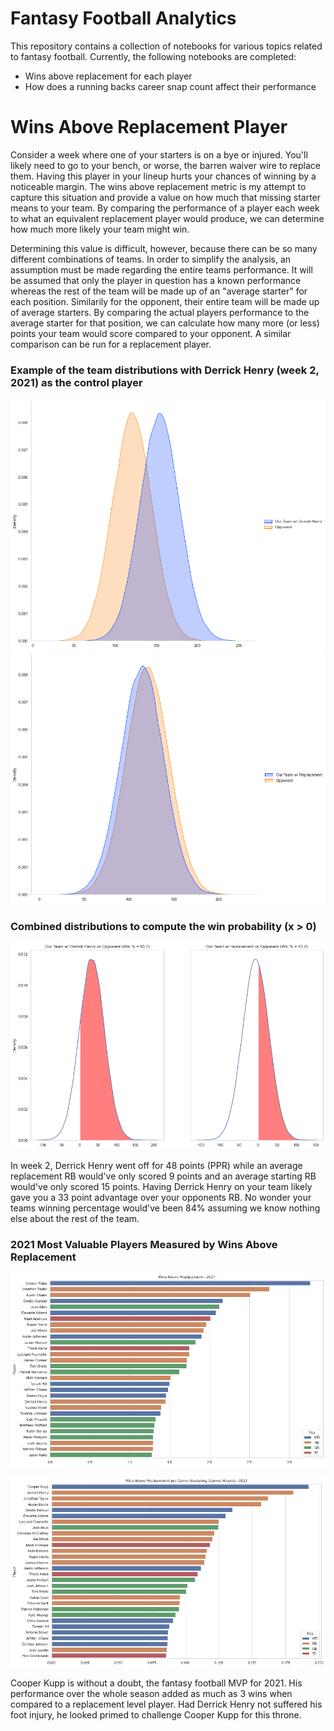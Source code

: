 # Fantasy Football Analytics

This repository contains a collection of notebooks for various topics related to fantasy football. Currently, the following notebooks are completed:
* Wins above replacement for each player
* How does a running backs career snap count affect their performance

# Wins Above Replacement Player

Consider a week where one of your starters is on a bye or injured. You'll likely need to go to your bench, or worse, the barren waiver wire to replace them. Having this player in your lineup hurts your chances of winning by a noticeable margin. The wins above replacement metric is my attempt to capture this situation and provide a value on how much that missing starter means to your team. By comparing the performance of a player each week to what an equivalent replacement player would produce, we can determine how much more likely your team might win. 

Determining this value is difficult, however, because there can be so many different combinations of teams. In order to simplify the analysis, an assumption must be made regarding the entire teams performance. It will be assumed that only the player in question has a known performance whereas the rest of the team will be made up of an "average starter" for each position. Similarily for the opponent, their entire team will be made up of average starters. By comparing the actual players performance to the average starter for that position, we can calculate how many more (or less) points your team would score compared to your opponent. A similar comparison can be run for a replacement player. 

### Example of the team distributions with Derrick Henry (week 2, 2021) as the control player

![](figures/war_team_distributions.png)
![](figures/war_team_distributions_replacement.png)

### Combined distributions to compute the win probability (x > 0)
![](figures/war_probability_won.png)

In week 2, Derrick Henry went off for 48 points (PPR) while an average replacement RB would've only scored 9 points and an average starting RB would've only scored 15 points. Having Derrick Henry on your team likely gave you a 33 point advantage over your opponents RB. No wonder your teams winning percentage would've been 84% assuming we know nothing else about the rest of the team. 

### 2021 Most Valuable Players Measured by Wins Above Replacement

![](figures/war_2021_top30.png)

![](figures/war_per_game_2021_top30.png)

Cooper Kupp is without a doubt, the fantasy football MVP for 2021. His performance over the whole season added as much as 3 wins when compared to a replacement level player. Had Derrick Henry not suffered his foot injury, he looked primed to challenge Cooper Kupp for this throne.

